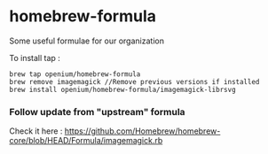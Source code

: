 # homebrew-formula
Some useful formulae for our organization

To install tap :
```
brew tap openium/homebrew-formula
brew remove imagemagick //Remove previous versions if installed
brew install openium/homebrew-formula/imagemagick-librsvg
```

### Follow update from "upstream" formula

Check it here : https://github.com/Homebrew/homebrew-core/blob/HEAD/Formula/imagemagick.rb
